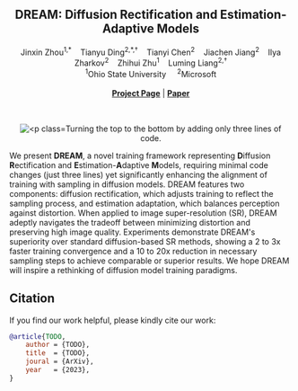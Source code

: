 <p align="center">
  <h2 align="center"><b>DREAM</b>: Diffusion Rectification and Estimation-Adaptive Models</h2>
  <p align="center">
    <a style="text-decoration:none" href="https://scholar.google.com/citations?user=XR5CQJcAAAAJ">
                       Jinxin Zhou</a><sup>1,*</sup>
    &nbsp;&nbsp;
    <a style="text-decoration:none" href="https://www.tianyuding.com/">
                        Tianyu Ding</a><sup>2,*,&dagger;</sup>
    &nbsp;&nbsp;
    <a style="text-decoration:none" href="https://scholar.google.com/citations?user=2BahjdkAAAAJ&hl=en">
                       Tianyi Chen</a><sup>2</sup>
    &nbsp;&nbsp;
    <a style="text-decoration:none" href="http://www.jiachenjiang.com/">
                    Jiachen Jiang</a><sup>2</sup>
    &nbsp;&nbsp;
    <a style="text-decoration:none" href="https://www.microsoft.com/applied-sciences/people/ilya-zharkov">
                    Ilya Zharkov</a><sup>2</sup>
    &nbsp;&nbsp;
    <a style="text-decoration:none" href="https://zhihuizhu.github.io">
                     Zhihui Zhu</a><sup>1</sup>
    &nbsp;&nbsp;
    <a style="text-decoration:none" href="https://sites.google.com/site/lumingliangshomepage/">
                     Luming Liang</a><sup>2,&dagger;</sup>
    <br>
    <sup>1</sup>Ohio State University &nbsp;&nbsp;&nbsp; <sup>2</sup>Microsoft
    <br>
    </br>
  <a href="https://www.tianyuding.com/projects/DREAM/"><strong>Project Page</strong></a> | <a href="https://arxiv.org/abs/2312.00210"><strong>Paper</strong></a>
  </p>

</p>
<div align="center">
  <br>
  <img src="./teaser.png" alt="<p class="text-center" style="padding-top: 15px; margin-bottom: -3px;">Turning the top to the bottom by adding only three lines of code.</p>
</div>

We present **DREAM**, a novel training framework representing **D**iffusion **R**ectification and **E**stimation-**A**daptive **M**odels, requiring minimal code changes (just three lines) yet significantly enhancing the alignment of training with sampling in diffusion models. DREAM features two components: diffusion rectification, which adjusts training to reflect the sampling process, and estimation adaptation, which balances perception against distortion. When applied to image super-resolution (SR), DREAM adeptly navigates the tradeoff between minimizing distortion and preserving high image quality. Experiments demonstrate DREAM's superiority over standard diffusion-based SR methods, showing a 2 to 3x faster training convergence and a 10 to 20x reduction in necessary sampling steps to achieve comparable or superior results. We hope DREAM will inspire a rethinking of diffusion model training paradigms.

## Citation
If you find our work helpful, please kindly cite our work:
```BibTeX
@article{TODO,
    author = {TODO},
    title  = {TODO},
    joural = {ArXiv},
    year   = {2023},
}
```
